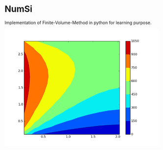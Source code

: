 NumSi
=====

Implementation of Finite-Volume-Method in python for learning purpose.

![screenshot](https://raw.githubusercontent.com/helo9/NumSi/master/img/sreen.png)
